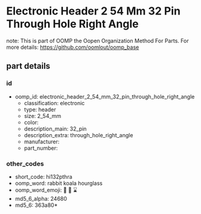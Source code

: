 # Electronic Header 2 54 Mm 32 Pin Through Hole Right Angle  

note: This is part of OOMP the Oopen Organization Method For Parts. For more details: https://github.com/oomlout/oomp_base

##  part details





### id
* oomp_id: electronic_header_2_54_mm_32_pin_through_hole_right_angle
  * classification: electronic
  * type: header
  * size: 2_54_mm
  * color: 
  * description_main: 32_pin
  * description_extra: through_hole_right_angle
  * manufacturer: 
  * part_number: 

### other_codes
* short_code: hi132pthra
* oomp_word: rabbit koala hourglass
* oomp_word_emoji: :rabbit: :koala: :hourglass:
* md5_6_alpha: 24680
* md5_6: 363a80* 